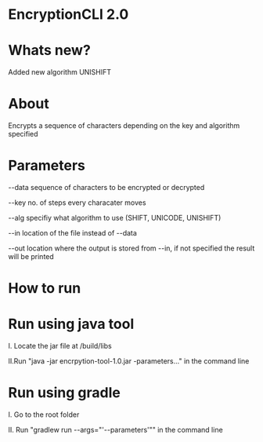 # EncryptionCLI 2.0

# Whats new?
  Added new algorithm UNISHIFT

# About
Encrypts a sequence of characters depending on the key and algorithm specified

# Parameters
--data  sequence of characters to be encrypted or decrypted

--key   no. of steps every characater moves

--alg   specifiy what algorithm to use (SHIFT, UNICODE, UNISHIFT)

--in    location of the file instead of --data

--out   location where the output is stored from --in, if not specified the result will be printed

# How to run

# Run using java tool
 I. Locate the jar file at /build/libs
 
 II.Run "java -jar encrpytion-tool-1.0.jar -parameters..." in the command line

# Run using gradle
 I. Go to the root folder
 
 II. Run "gradlew run --args="'--parameters'"" in the command line
